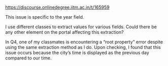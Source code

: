 https://discourse.onlinedegree.iitm.ac.in/t/165959

This issue is specific to the year field.</p>
<p>I use different classes to extract values for various fields. Could there be any other element on the portal affecting this extraction?</p>
<p>In Q4, one of my classmates is encountering a “root property” error despite using the same extraction method as I do. Upon checking, I found that this issue occurs because the city’s time is displayed as the previous day compared to our time.